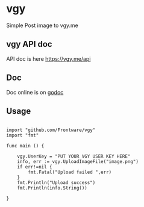 # vgy
Simple Post image to vgy.me


## vgy API doc

API doc is here https://vgy.me/api

## Doc

Doc online is on [godoc](https://godoc.org/github.com/Frontware/vgy)

## Usage

```golang

import "github.com/Frontware/vgy"
import "fmt"

func main () {

    vgy.UserKey = "PUT YOUR VGY USER KEY HERE"
    info, err := vgy.UploadImageFile("image.png")
    if err!=nil {
        fmt.Fatal("Upload failed ",err)
    }
    fmt.Println("Upload success")
    fmt.Println(info.String())

}


```